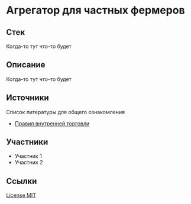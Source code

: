 # Агрегатор для частных фермеров

## Стек
 Когда-то тут что-то будет

## Описание

Когда-то тут что-то будет

## Источники

Список литературы для общего ознакомления 
* [Правил внутренней торговли](https://adilet.zan.kz/rus/docs/V1500011148)

## Участники
* Участник 1
* Участник 2

## Ссылки

[License MIT](https://opensource.org/license/mit)
